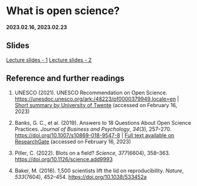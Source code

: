 # What is open science?

**2023.02.16, 2023.02.23**

## Slides

[Lecture slides - 1](https://docs.google.com/presentation/d/18tOn5ZYuYF-5qO6ZExW7LrcLa7nLKSkDPAOM1EqPKm0/edit?usp=sharing)
[Lecture slides - 2](https://docs.google.com/presentation/d/1Mh2WYh_GNBAiqmDvcRcRvQ7xphawVWTNtZ-_8CumzkY/edit?usp=sharing)

## Reference and further readings

1. UNESCO (2021). UNESCO Recommendation on Open Science. https://unesdoc.unesco.org/ark:/48223/pf0000379949.locale=en | [Short summary by University of Twente](https://www.openscience-twente.com/open-science/) (accessed on February 16, 2023)

2. Banks, G. C., et al. (2019). Answers to 18 Questions About Open Science Practices. *Journal of Business and Psychology*, *34*(3), 257–270. https://doi.org/10.1007/s10869-018-9547-8 | [Full text available on ResearchGate](https://www.researchgate.net/publication/325327886_Answers_to_18_Questions_About_Open_Science_Practices) (accessed on February 16, 2023)

3. Piller, C. (2022). Blots on a field? *Science*, *377*(6604), 358–363. https://doi.org/10.1126/science.add9993

4. Baker, M. (2016). 1,500 scientists lift the lid on reproducibility. *Nature*, *533*(7604), 452–454. https://doi.org/10.1038/533452a